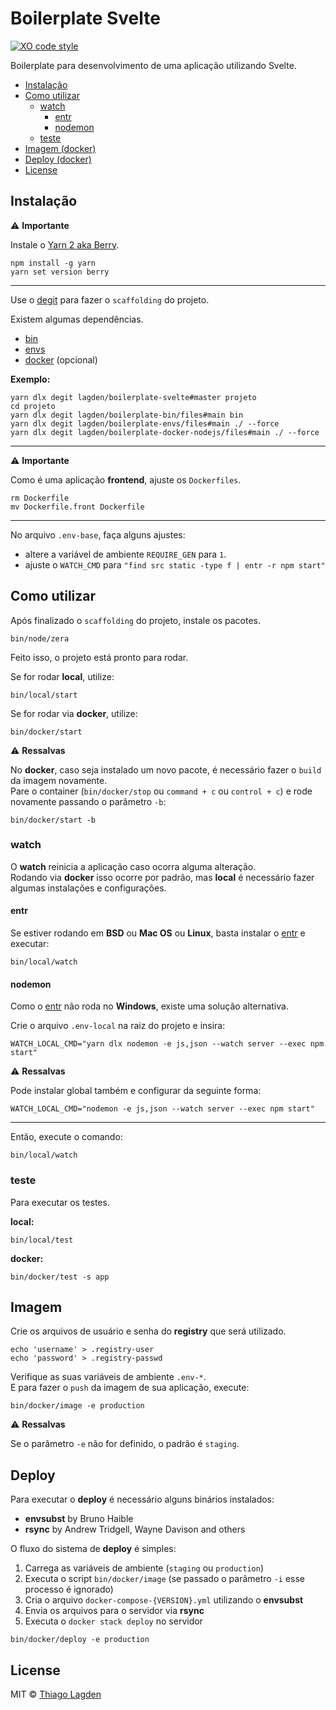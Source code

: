 # Boilerplate Svelte

[![XO code style][xo-img]][xo]

[xo-img]:        https://img.shields.io/badge/code_style-XO-5ed9c7.svg
[xo]:            https://github.com/sindresorhus/xo


Boilerplate para desenvolvimento de uma aplicação utilizando Svelte.

- [Instalação](#instalação)
- [Como utilizar](#como-utilizar)
    - [watch](#watch)
        - [entr](#entr)
        - [nodemon](#nodemon)
    - [teste](#teste)
- [Imagem (docker)](#imagem-docker)
- [Deploy (docker)](#deploy-docker)
- [License](#license)


## Instalação

⚠️ **Importante**

Instale o [Yarn 2 aka Berry](https://yarnpkg.com/getting-started/install).

```
npm install -g yarn
yarn set version berry
```

---

Use o [degit](https://github.com/Rich-Harris/degit) para fazer o `scaffolding` do projeto.

Existem algumas dependências.

- [bin](https://github.com/lagden/boilerplate-bin)
- [envs](https://github.com/lagden/boilerplate-envs)
- [docker](https://github.com/lagden/boilerplate-docker-nodejs) (opcional)


**Exemplo:**

```shell
yarn dlx degit lagden/boilerplate-svelte#master projeto
cd projeto
yarn dlx degit lagden/boilerplate-bin/files#main bin
yarn dlx degit lagden/boilerplate-envs/files#main ./ --force
yarn dlx degit lagden/boilerplate-docker-nodejs/files#main ./ --force
```

---

⚠️ **Importante**

Como é uma aplicação **frontend**, ajuste os `Dockerfiles`.

```
rm Dockerfile
mv Dockerfile.front Dockerfile
```

---

No arquivo `.env-base`, faça alguns ajustes:

- altere a variável de ambiente `REQUIRE_GEN` para `1`.
- ajuste o `WATCH_CMD` para `"find src static -type f | entr -r npm start"`


## Como utilizar

Após finalizado o `scaffolding` do projeto, instale os pacotes.

```shell
bin/node/zera
```

Feito isso, o projeto está pronto para rodar.

Se for rodar **local**, utilize:

```shell
bin/local/start
```

Se for rodar via **docker**, utilize:

```shell
bin/docker/start
```

⚠️ **Ressalvas**

No **docker**, caso seja instalado um novo pacote, é necessário fazer o `build` da imagem novamente.  
Pare o container (`bin/docker/stop` ou `command + c` ou `control + c`) e rode novamente passando o parâmetro `-b`:

```shell
bin/docker/start -b
```


### watch

O **watch** reinicia a aplicação caso ocorra alguma alteração.  
Rodando via **docker** isso ocorre por padrão, mas **local** é necessário fazer algumas instalações e configurações.


#### entr

Se estiver rodando em **BSD** ou **Mac OS** ou **Linux**, basta instalar o [entr](https://github.com/eradman/entr) e executar:

```shell
bin/local/watch
```


#### nodemon

Como o [entr](https://github.com/eradman/entr) não roda no **Windows**, existe uma solução alternativa.

Crie o arquivo `.env-local` na raiz do projeto e insira:

```
WATCH_LOCAL_CMD="yarn dlx nodemon -e js,json --watch server --exec npm start"
```

⚠️ **Ressalvas**

Pode instalar global também e configurar da seguinte forma:

```
WATCH_LOCAL_CMD="nodemon -e js,json --watch server --exec npm start"
```

---

Então, execute o comando:

```shell
bin/local/watch
```


### teste

Para executar os testes.

**local:**

```shell
bin/local/test
```

**docker:**

```shell
bin/docker/test -s app
```


## Imagem

Crie os arquivos de usuário e senha do **registry** que será utilizado.

```shell
echo 'username' > .registry-user
echo 'password' > .registry-passwd
```

Verifique as suas variáveis de ambiente `.env-*`.  
E para fazer o `push` da imagem de sua aplicação, execute:

```shell
bin/docker/image -e production
```

⚠️ **Ressalvas**

Se o parâmetro `-e` não for definido, o padrão é `staging`.


## Deploy

Para executar o **deploy** é necessário alguns binários instalados:

- **envsubst** by Bruno Haible
- **rsync** by Andrew Tridgell, Wayne Davison and others

O fluxo do sistema de **deploy** é simples:

1. Carrega as variáveis de ambiente (`staging` ou `production`)
2. Executa o script `bin/docker/image` (se passado o parâmetro `-i` esse processo é ignorado)
3. Cria o arquivo `docker-compose-{VERSION}.yml` utilizando o **envsubst**
4. Envia os arquivos para o servidor via **rsync**
5. Executa o `docker stack deploy` no servidor

```shell
bin/docker/deploy -e production
```


## License

MIT © [Thiago Lagden](https://github.com/lagden)
